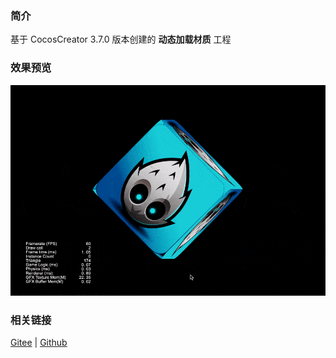 ### 简介
基于 CocosCreator 3.7.0 版本创建的 **动态加载材质** 工程

### 效果预览
![image](../../../gif/202203/2022032701.gif)

### 相关链接
[Gitee](https://gitee.com/mirrors_cocos-creator/example-cases/tree/v2.4.3/assets/cases/3d) | [Github](https://github.com/cocos-creator/example-cases/tree/v2.4.3/assets/cases/3d)